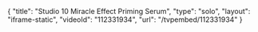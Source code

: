 {
    "title": "Studio 10 Miracle Effect Priming Serum",
    "type": "solo",
    "layout": "iframe-static",
    "videoId": "112331934",
    "url": "\/tvpembed\/112331934"
}